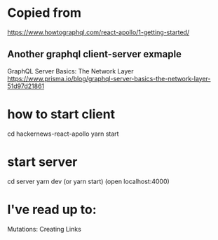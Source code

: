 # Copied from 
https://www.howtographql.com/react-apollo/1-getting-started/


## Another graphql client-server exmaple
GraphQL Server Basics: The Network Layer
https://www.prisma.io/blog/graphql-server-basics-the-network-layer-51d97d21861


# how to start client
cd hackernews-react-apollo
yarn start

# start server
cd server
yarn dev
(or yarn start)
(open localhost:4000)


# I've read up to:
Mutations: Creating Links
